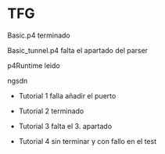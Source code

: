 # TFG


Basic.p4 terminado


Basic_tunnel.p4 falta el apartado del parser



p4Runtime leido


ngsdn

* Tutorial 1 falla añadir el puerto

* Tutorial 2 terminado

* Tutorial 3 falta el 3. apartado

* Tutorial 4 sin terminar y con fallo en el test
